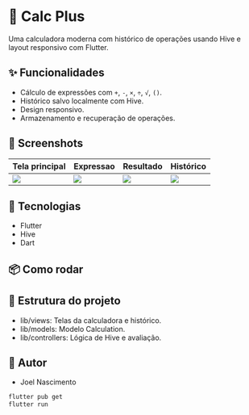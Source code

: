# 📱 Calc Plus

Uma calculadora moderna com histórico de operações usando Hive e layout responsivo com Flutter.

## ✨ Funcionalidades

- Cálculo de expressões com `+`, `-`, `×`, `÷`, `√`, `()`.
- Histórico salvo localmente com Hive.
- Design responsivo.
- Armazenamento e recuperação de operações.

## 📸 Screenshots

| Tela principal                    | Expressao                      | Resultado                      | Histórico                      |
|-----------------------------------|--------------------------------|--------------------------------|--------------------------------|
| ![](screenshots/telainicial.jpeg) | ![](screenshots/expressao.jpeg) | ![](screenshots/resultado.jpeg) | ![](screenshots/historico.jpeg) |

## 🚀 Tecnologias

- Flutter
- Hive
- Dart

## 📦 Como rodar

## 📁 Estrutura do projeto
- lib/views: Telas da calculadora e histórico.
- lib/models: Modelo Calculation.
- lib/controllers: Lógica de Hive e avaliação.

## 🧠 Autor
- Joel Nascimento

```bash
flutter pub get
flutter run

